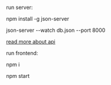 run server:

npm install -g json-server

json-server --watch db.json --port 8000

[read more about api](https://github.com/typicode/json-server)

run frontend:

npm i

npm start